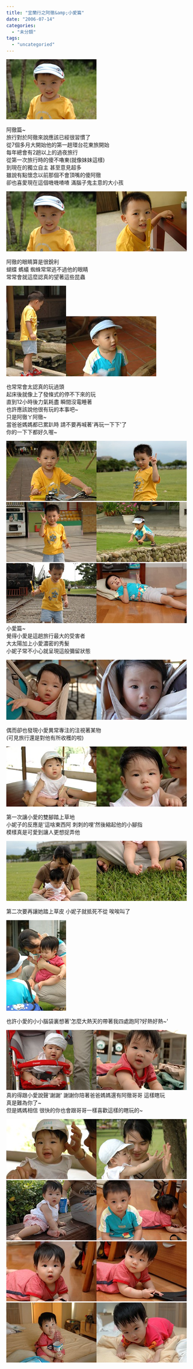 ```yaml
---
title: "宜蘭行之阿徹&amp;小愛篇"
date: "2006-07-14"
categories: 
  - "未分類"
tags: 
  - "uncategoried"
---
```


![](images/177396353_7c676bac33_m.jpg)

阿徹篇~  
旅行對於阿徹來說應該已經很習慣了  
從7個多月大開始他的第一趟環台花東旅開始  
每年總會有2趟以上的過夜旅行  
從第一次旅行時的傻不嚕東(就像妹妹這樣)  
到現在的獨立自主 甚至意見超多  
雖說有點懷念以前那個不會頂嘴的傻阿徹  
卻也喜愛現在這個嘰嘰喳喳 滿腦子鬼主意的大小孩

![](images/177396353_7c676bac33_m.jpg)![](images/177396457_f590d213e2_m.jpg)

阿徹的眼睛算是很銳利  
蝴蝶 螞蟻 蜘蛛常常逃不過他的眼睛  
常常會就這麼認真的望著這些昆蟲

![](images/177396495_eec9370ca3_m.jpg)![](images/177397172_7cc38235ec_m.jpg)

也常常會太認真的玩過頭  
起床後就像上了發條式的停不下來的玩  
直到12小時後力氣耗盡 瞬間沒電睡著  
也許應該說他很有玩的本事吧~  
只是阿徹ㄚ阿徹~  
當爸爸媽媽都已累趴時 請不要再喊著'再玩一下下'了  
你的一下下都好久喔~

![](images/177396584_8976be8954_m.jpg)![](images/177396752_8b341fc512_m.jpg)![](images/177396820_2123b37efe_m.jpg)![](images/177397641_25bd30d6b2_m.jpg)![](images/177396603_721eb8cb35_m.jpg)![](images/177397024_733118e10c_m.jpg)  
小愛篇~  
覺得小愛是這趟旅行最大的受害者  
大太陽加上小愛濃密的秀髮  
小妮子常不小心就呈現這般彌留狀態

![](images/177397285_10eb9402da_m.jpg)![](images/177397890_b817c3b35a_m.jpg)

偶而卻也發現小愛異常專注的注視著某物  
(可見旅行還是對他有所收穫的啦)

![](images/177396466_60cf6ef72b_m.jpg)![](images/177396674_cf0dc4d95d_m.jpg)

第一次讓小愛的雙腳踏上草地  
小妮子的反應是'這啥東西阿 刺刺的哩'然後縮起他的小腳指  
模樣真是可愛到讓人更想捉弄他

![](images/177396692_f6f40668f2_m.jpg)![](images/177396725_f7ed9177c2_m.jpg)

第二次要再讓她踏上草皮 小妮子就抵死不從 唉唉叫了

![](images/177397488_7a1640618e_m.jpg)

也許小愛的小小腦袋裏想著'怎麼大熱天的帶著我四處跑阿?好熱好熱~'

![](images/177396562_6fc0cff961_m.jpg)![](images/177397352_ed87f276dc_m.jpg)  
真的得跟小愛說聲'謝謝' 謝謝你陪著爸爸媽媽還有阿徹哥哥 這樣瞎玩  
真是難為你了~  
但是媽媽相信 很快的你也會跟哥哥一樣喜歡這樣的瞎玩的~

![](images/177396399_a4d1b23c2a_m.jpg)![](images/177396628_b468406497_m.jpg)![](images/177396843_08200bb0a1_m.jpg)![](images/177396998_e024332a9a_m.jpg)![](images/177397054_729db3cfeb_m.jpg)![](images/177397075_2770f12ad2_m.jpg)![](images/177397657_fd2d5f1d9a_m.jpg)![](images/177397756_f784908891_m.jpg)
